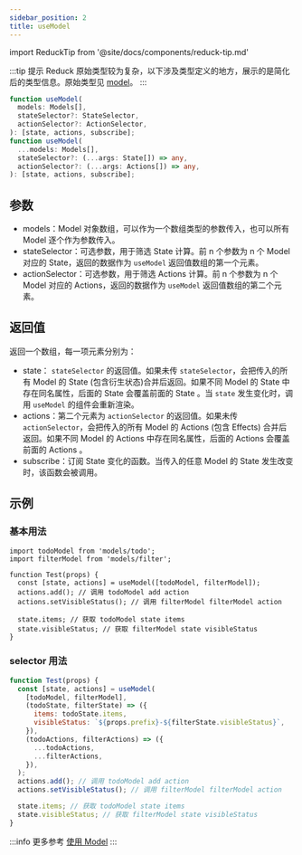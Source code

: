 ```yaml
---
sidebar_position: 2
title: useModel
---
```


import ReduckTip from '@site/docs/components/reduck-tip.md'

<ReduckTip />

:::tip 提示
Reduck 原始类型较为复杂，以下涉及类型定义的地方，展示的是简化后的类型信息。原始类型见 [model](https://github.com/modern-js-dev/reduck/blob/main/packages/store/src/model/useModel.ts)。
:::


```ts
function useModel(
  models: Models[],
  stateSelector?: StateSelector,
  actionSelector?: ActionSelector,
): [state, actions, subscribe];
function useModel(
  ...models: Models[],
  stateSelector?: (...args: State[]) => any,
  actionSelector?: (...args: Actions[]) => any,
): [state, actions, subscribe];
```


## 参数

- models：Model 对象数组，可以作为一个数组类型的参数传入，也可以所有 Model 逐个作为参数传入。
- stateSelector：可选参数，用于筛选 State 计算。前 n 个参数为 n 个 Model 对应的 State，返回的数据作为 `useModel` 返回值数组的第一个元素。
- actionSelector：可选参数，用于筛选 Actions 计算。前 n 个参数为 n 个 Model 对应的 Actions，返回的数据作为 `useModel` 返回值数组的第二个元素。


## 返回值

返回一个数组，每一项元素分别为：

- state： `stateSelector` 的返回值。如果未传 `stateSelector`，会把传入的所有 Model 的 State (包含衍生状态)合并后返回。如果不同 Model 的 State 中存在同名属性，后面的 State 会覆盖前面的 State 。当 `state` 发生变化时，调用 `useModel` 的组件会重新渲染。
- actions：第二个元素为 `actionSelector` 的返回值。如果未传 `actionSelector`，会把传入的所有 Model 的 Actions (包含 Effects) 合并后返回。如果不同 Model 的 Actions 中存在同名属性，后面的 Actions 会覆盖前面的 Actions 。
- subscribe：订阅 State 变化的函数。当传入的任意 Model 的 State 发生改变时，该函数会被调用。

## 示例

### 基本用法

```tsx
import todoModel from 'models/todo';
import filterModel from 'models/filter';

function Test(props) {
  const [state, actions] = useModel([todoModel, filterModel]);
  actions.add(); // 调用 todoModel add action
  actions.setVisibleStatus(); // 调用 filterModel filterModel action

  state.items; // 获取 todoModel state items
  state.visibleStatus; // 获取 filterModel state visibleStatus
}
```

### selector 用法

```js
function Test(props) {
  const [state, actions] = useModel(
    [todoModel, filterModel],
    (todoState, filterState) => ({
      items: todoState.items,
      visibleStatus: `${props.prefix}-${filterState.visibleStatus}`,
    }),
    (todoActions, filterActions) => ({
      ...todoActions,
      ...filterActions,
    }),
  );
  actions.add(); // 调用 todoModel add action
  actions.setVisibleStatus(); // 调用 filterModel filterModel action

  state.items; // 获取 todoModel state items
  state.visibleStatus; // 获取 filterModel state visibleStatus
}
```

:::info 更多参考
[使用 Model](/docs/guides/features/model/use-model)
:::
